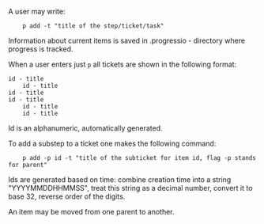 A user may write:

```
    p add -t "title of the step/ticket/task"
```

Information about current items is saved in .progressio - directory where progress is tracked.

When a user enters just `p` all tickets are shown in the following format:

    id - title
        id - title 
    id - title 
    id - title 
        id - title 
        id - title 

Id is an alphanumeric, automatically generated.

To add a substep to a ticket one makes the following command:

```
    p add -p id -t "title of the subticket for item id, flag -p stands for parent"
```

Ids are generated based on time: 
combine creation time into a string "YYYYMMDDHHMMSS",
treat this string as a decimal number,
convert it to base 32,
reverse order of the digits.

An item may be moved from one parent to another.
